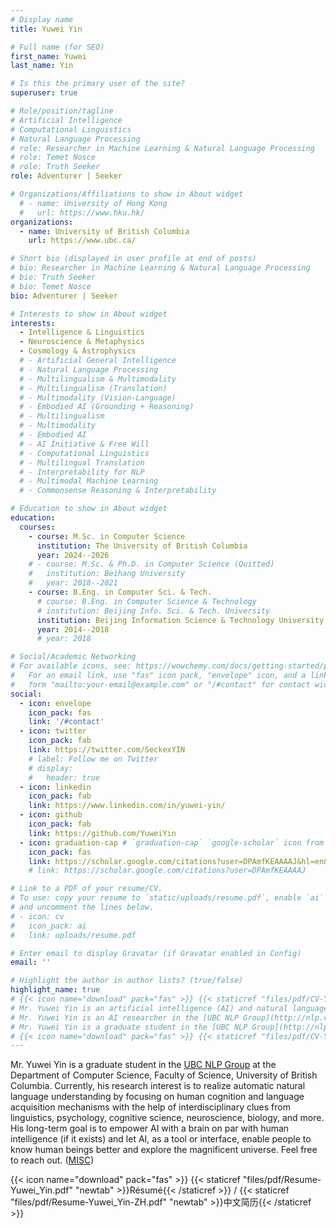 ```yaml
---
# Display name
title: Yuwei Yin

# Full name (for SEO)
first_name: Yuwei
last_name: Yin

# Is this the primary user of the site?
superuser: true

# Role/position/tagline
# Artificial Intelligence
# Computational Linguistics
# Natural Language Processing
# role: Researcher in Machine Learning & Natural Language Processing
# role: Temet Nosce
# role: Truth Seeker
role: Adventurer | Seeker

# Organizations/Affiliations to show in About widget
  # - name: University of Hong Kong
  #   url: https://www.hku.hk/
organizations:
  - name: University of British Columbia
    url: https://www.ubc.ca/

# Short bio (displayed in user profile at end of posts)
# bio: Researcher in Machine Learning & Natural Language Processing
# bio: Truth Seeker
# bio: Temet Nosce
bio: Adventurer | Seeker

# Interests to show in About widget
interests:
  - Intelligence & Linguistics
  - Neuroscience & Metaphysics
  - Cosmology & Astrophysics
  # - Artificial General Intelligence
  # - Natural Language Processing
  # - Multilingualism & Multimodality
  # - Multilingualism (Translation)
  # - Multimodality (Vision-Language)
  # - Embodied AI (Grounding + Reasoning)
  # - Multilingualism
  # - Multimodality
  # - Embodied AI
  # - AI Initiative & Free Will
  # - Computational Linguistics
  # - Multilingual Translation
  # - Interpretability for NLP
  # - Multimodal Machine Learning
  # - Commonsense Reasoning & Interpretability

# Education to show in About widget
education:
  courses:
    - course: M.Sc. in Computer Science
      institution: The University of British Columbia
      year: 2024--2026
    # - course: M.Sc. & Ph.D. in Computer Science (Quitted)
    #   institution: Beihang University
    #   year: 2018--2021
    - course: B.Eng. in Computer Sci. & Tech.
      # course: B.Eng. in Computer Science & Technology
      # institution: Beijing Info. Sci. & Tech. University
      institution: Beijing Information Science & Technology University
      year: 2014--2018
      # year: 2018

# Social/Academic Networking
# For available icons, see: https://wowchemy.com/docs/getting-started/page-builder/#icons
#   For an email link, use "fas" icon pack, "envelope" icon, and a link in the
#   form "mailto:your-email@example.com" or "/#contact" for contact widget.
social:
  - icon: envelope
    icon_pack: fas
    link: '/#contact'
  - icon: twitter
    icon_pack: fab
    link: https://twitter.com/SeckexYIN
    # label: Follow me on Twitter
    # display:
    #   header: true
  - icon: linkedin
    icon_pack: fab
    link: https://www.linkedin.com/in/yuwei-yin/
  - icon: github
    icon_pack: fab
    link: https://github.com/YuweiYin
  - icon: graduation-cap # `graduation-cap` `google-scholar` icon from `ai` icon pack
    icon_pack: fas
    link: https://scholar.google.com/citations?user=DPAmfKEAAAAJ&hl=en&sortby=pubdate
    # link: https://scholar.google.com/citations?user=DPAmfKEAAAAJ

# Link to a PDF of your resume/CV.
# To use: copy your resume to `static/uploads/resume.pdf`, enable `ai` icons in `params.yaml`,
# and uncomment the lines below.
# - icon: cv
#   icon_pack: ai
#   link: uploads/resume.pdf

# Enter email to display Gravatar (if Gravatar enabled in Config)
email: ''

# Highlight the author in author lists? (true/false)
highlight_name: true
# {{< icon name="download" pack="fas" >}} {{< staticref "files/pdf/CV-Yuwei_Yin.pdf" "newtab" >}}Curriculum Vitae / Résumé{{< /staticref >}} {{< staticref "files/pdf/CV-Yuwei_Yin-ZH.pdf" "newtab" >}}Chinese CV{{< /staticref >}}
# Mr. Yuwei Yin is an artificial intelligence (AI) and natural language processing (NLP) researcher in the [UBC NLP Group](http://nlp.cs.ubc.ca/) at the Department of Computer Science, Faculty of Science, University of British Columbia. Currently, his research interest is natural language processing on multilingualism (translation) and multimodality (grounding & embodied AI). His long-term goal is to build a versatile instant translator of all languages and modalities for breaking language barriers, facilitating communication, and rebuilding the Tower of Babel--gathering the intelligence of us all to achieve something supreme. He is also fascinated with the preliminary idea of free-will programming in order to advance toward artificial general intelligence (AGI). He is glad to discuss these interdisciplinary matters with researchers of various backgrounds. Feel free to reach out. ([MISC](https://yuweiyin.github.io/))
# Mr. Yuwei Yin is an AI researcher in the [UBC NLP Group](http://nlp.cs.ubc.ca/) at the Department of Computer Science, Faculty of Science, University of British Columbia. Currently, his research interest is natural language processing on multilingualism (translation), multimodality (vision-language), and embodied AI (grounding + reasoning). His long-term goal is to empower AI with a brain on par with human intelligence (if it exists). Feel free to reach out. ([MISC](https://yuweiyin.github.io/))
# Mr. Yuwei Yin is a graduate student in the [UBC NLP Group](http://nlp.cs.ubc.ca/) at the Department of Computer Science, Faculty of Science, University of British Columbia. Currently, his research interest is to realize automatic natural language understanding by delving into multilingual (breaking the language barrier), multimodal (exploring the universal representation), and embodied AI (building the world model), focusing on human understanding and language acquisition mechanisms with the help of interdisciplinary clues from linguistics, psychology, cognitive science, neuroscience, biology, and more. His long-term goal is to empower AI with a brain on par with human intelligence (if it exists) and let AI, as a tool or interface, enable people to know human beings better and explore the magnificent universe. Feel free to reach out. ([MISC](https://yuweiyin.github.io/))
# {{< icon name="download" pack="fas" >}} {{< staticref "files/pdf/CV-Yuwei_Yin.pdf" "newtab" >}}Curriculum Vitae{{< /staticref >}}  /  {{< staticref "files/pdf/CV-Yuwei_Yin-ZH.pdf" "newtab" >}}中文简历{{< /staticref >}}
---
```


Mr. Yuwei Yin is a graduate student in the [UBC NLP Group](http://nlp.cs.ubc.ca/) at the Department of Computer Science, Faculty of Science, University of British Columbia. Currently, his research interest is to realize automatic natural language understanding by focusing on human cognition and language acquisition mechanisms with the help of interdisciplinary clues from linguistics, psychology, cognitive science, neuroscience, biology, and more. His long-term goal is to empower AI with a brain on par with human intelligence (if it exists) and let AI, as a tool or interface, enable people to know human beings better and explore the magnificent universe. Feel free to reach out. ([MISC](https://yuweiyin.github.io/))

{{< icon name="download" pack="fas" >}} {{< staticref "files/pdf/Resume-Yuwei_Yin.pdf" "newtab" >}}Résumé{{< /staticref >}}  /  {{< staticref "files/pdf/Resume-Yuwei_Yin-ZH.pdf" "newtab" >}}中文简历{{< /staticref >}}

